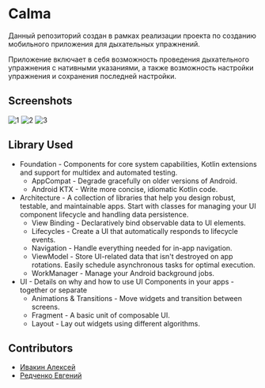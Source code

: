 # Calma
Данный репозиторий создан в рамках реализации проекта по созданию мобильного приложения для дыхательных упражнений.

Приложение включает в себя возможность проведения дыхательного упражнения с нативными указаниями, 
а также возможность настройки упражнения и сохранения последней настройки.
## Screenshots
![1](https://github.com/IvAlexsay/Calma/blob/main/screenshots/1.jpg "1")
![2](https://github.com/IvAlexsay/Calma/blob/main/screenshots/2.jpg "2")
![3](https://github.com/IvAlexsay/Calma/blob/main/screenshots/3.jpg "3")
## Library Used
- Foundation - Components for core system capabilities, Kotlin extensions and support for multidex and automated testing.
    - AppCompat - Degrade gracefully on older versions of Android.
    - Android KTX - Write more concise, idiomatic Kotlin code.
- Architecture - A collection of libraries that help you design robust, testable, and maintainable apps. Start with classes for managing your UI component lifecycle and handling data persistence.
    - View Binding - Declaratively bind observable data to UI elements.
    - Lifecycles - Create a UI that automatically responds to lifecycle events.
    - Navigation - Handle everything needed for in-app navigation.
    - ViewModel - Store UI-related data that isn't destroyed on app rotations. Easily schedule asynchronous tasks for optimal execution.
    - WorkManager - Manage your Android background jobs.
- UI - Details on why and how to use UI Components in your apps - together or separate
    - Animations & Transitions - Move widgets and transition between screens.
    - Fragment - A basic unit of composable UI.
    - Layout - Lay out widgets using different algorithms.

## Contributors
- [Ивакин Алексей](https://github.com/IvAlexsay)
- [Редченко Евгений](https://github.com/Nutsheil)
